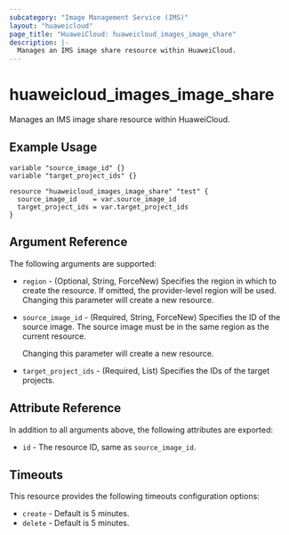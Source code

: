 ```yaml
---
subcategory: "Image Management Service (IMS)"
layout: "huaweicloud"
page_title: "HuaweiCloud: huaweicloud_images_image_share"
description: |-
  Manages an IMS image share resource within HuaweiCloud.
---
```


# huaweicloud_images_image_share

Manages an IMS image share resource within HuaweiCloud.

## Example Usage

```hcl
variable "source_image_id" {}
variable "target_project_ids" {}

resource "huaweicloud_images_image_share" "test" {
  source_image_id    = var.source_image_id
  target_project_ids = var.target_project_ids
}
```

## Argument Reference

The following arguments are supported:

* `region` - (Optional, String, ForceNew) Specifies the region in which to create the resource.
  If omitted, the provider-level region will be used. Changing this parameter will create a new resource.

* `source_image_id` - (Required, String, ForceNew) Specifies the ID of the source image. The source image must be in the
  same region as the current resource.

  Changing this parameter will create a new resource.

* `target_project_ids` - (Required, List) Specifies the IDs of the target projects.

## Attribute Reference

In addition to all arguments above, the following attributes are exported:

* `id` - The resource ID, same as `source_image_id`.

## Timeouts

This resource provides the following timeouts configuration options:

* `create` - Default is 5 minutes.
* `delete` - Default is 5 minutes.
